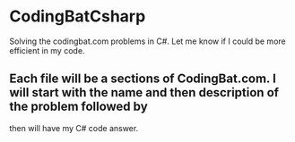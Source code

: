 # CodingBatCsharp
Solving the codingbat.com problems in C#. Let me know if I could be more efficient in my code. 

Each file will be a sections of CodingBat.com. I will start with the name and then description of the problem followed by
--------------------------------------------------------------------------------------------------
then will have my C# code answer. 


